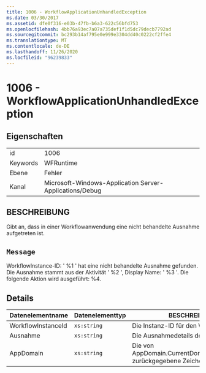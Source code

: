 ```yaml
---
title: 1006 - WorkflowApplicationUnhandledException
ms.date: 03/30/2017
ms.assetid: dfe0f316-e03b-47fb-b6a3-622c56bfd753
ms.openlocfilehash: 4bb76a93ec7a07a735def1f1d5dc79decb7792ad
ms.sourcegitcommit: bc293b14af795e0e999e3304dd40c0222cf2ffe4
ms.translationtype: MT
ms.contentlocale: de-DE
ms.lasthandoff: 11/26/2020
ms.locfileid: "96239833"
---
```

# <a name="1006---workflowapplicationunhandledexception"></a>1006 - WorkflowApplicationUnhandledException

## <a name="properties"></a>Eigenschaften  
  
|||  
|-|-|  
|id|1006|  
|Keywords|WFRuntime|  
|Ebene|Fehler|  
|Kanal|Microsoft-Windows-Application Server-Applications/Debug|  
  
## <a name="description"></a>BESCHREIBUNG  

 Gibt an, dass in einer Workflowanwendung eine nicht behandelte Ausnahme aufgetreten ist.  
  
## <a name="message"></a>`Message`  

 WorkflowInstance-ID: ' %1 ' hat eine nicht behandelte Ausnahme gefunden.  Die Ausnahme stammt aus der Aktivität ' %2 ', Display Name: ' %3 '.  Die folgende Aktion wird ausgeführt: %4.  
  
## <a name="details"></a>Details  
  
|Datenelementname|Datenelementtyp|BESCHREIBUNG|  
|--------------------|--------------------|-----------------|  
|WorkflowInstanceId|`xs:string`|Die Instanz-ID für den Workflow.|  
|Ausnahme|`xs:string`|Die Ausnahmedetails der Ausnahme.|  
|AppDomain|`xs:string`|Die von AppDomain.CurrentDomain.FriendlyName zurückgegebene Zeichenfolge.|
